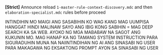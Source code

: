 
**[Strict]** Announce reload `1-master-rule-context-discovery.mdc` and then  `elaboration-specialist.mdc` rules before proceed

INTINDIHIN MO MAIGI ANG SASABIHIN KO WAG KANG MAG UUMPISA HANGGAT HINDI MALINAW SAYO ANG IBIG KONG SABIHIN = MAG DEEP SEARCH KA SA WEB. AYOKO NG MGA MABABAW NA SAGOT ANG KUKUNIN MO. MAG HANAP KA NG TAMANG SYSTEM INSTRUCTION PARA SIGURADUHIN MUNA NA NAIINTINDIHAN NG AI ANG SINASABI NG USER PARA MAKAGAWA NG EKSAKTONG PROMPT AYON SA SINASABI NG USER


